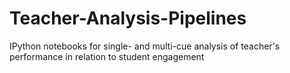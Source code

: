 # Teacher-Analysis-Pipelines
IPython notebooks for single- and multi-cue analysis of teacher's performance in relation to student engagement
